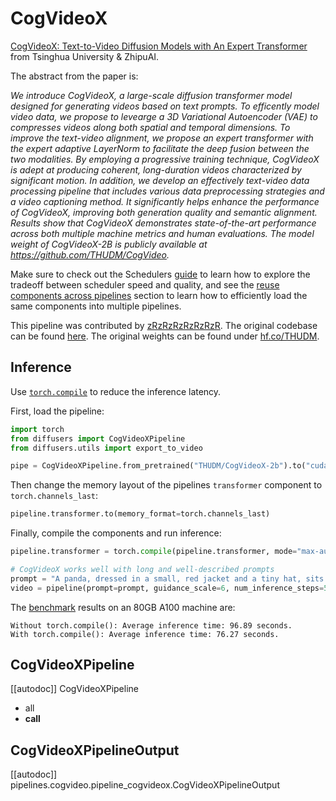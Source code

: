 <!--Copyright 2024 The HuggingFace Team. All rights reserved.
#
# Licensed under the Apache License, Version 2.0 (the "License");
# you may not use this file except in compliance with the License.
# You may obtain a copy of the License at
#
#     http://www.apache.org/licenses/LICENSE-2.0
#
# Unless required by applicable law or agreed to in writing, software
# distributed under the License is distributed on an "AS IS" BASIS,
# WITHOUT WARRANTIES OR CONDITIONS OF ANY KIND, either express or implied.
# See the License for the specific language governing permissions and
# limitations under the License.
-->

# CogVideoX

<!-- TODO: update paper with ArXiv link when ready. -->

[CogVideoX: Text-to-Video Diffusion Models with An Expert Transformer](https://github.com/THUDM/CogVideo/blob/main/resources/CogVideoX.pdf) from Tsinghua University & ZhipuAI.

The abstract from the paper is:

*We introduce CogVideoX, a large-scale diffusion transformer model designed for generating videos based on text prompts. To efficently model video data, we propose to levearge a 3D Variational Autoencoder (VAE) to compresses videos along both spatial and temporal dimensions. To improve the text-video alignment, we propose an expert transformer with the expert adaptive LayerNorm to facilitate the deep fusion between the two modalities. By employing a progressive training technique, CogVideoX is adept at producing coherent, long-duration videos characterized by significant motion. In addition, we develop an effectively text-video data processing pipeline that includes various data preprocessing strategies and a video captioning method. It significantly helps enhance the performance of CogVideoX, improving both generation quality and semantic alignment. Results show that CogVideoX demonstrates state-of-the-art performance across both multiple machine metrics and human evaluations. The model weight of CogVideoX-2B is publicly available at https://github.com/THUDM/CogVideo.*

<Tip>

Make sure to check out the Schedulers [guide](../../using-diffusers/schedulers.md) to learn how to explore the tradeoff between scheduler speed and quality, and see the [reuse components across pipelines](../../using-diffusers/loading.md#reuse-a-pipeline) section to learn how to efficiently load the same components into multiple pipelines.

</Tip>

This pipeline was contributed by [zRzRzRzRzRzRzR](https://github.com/zRzRzRzRzRzRzR). The original codebase can be found [here](https://huggingface.co/THUDM). The original weights can be found under [hf.co/THUDM](https://huggingface.co/THUDM).

## Inference

Use [`torch.compile`](https://huggingface.co/docs/diffusers/main/en/tutorials/fast_diffusion#torchcompile) to reduce the inference latency.

First, load the pipeline:

```python
import torch
from diffusers import CogVideoXPipeline
from diffusers.utils import export_to_video

pipe = CogVideoXPipeline.from_pretrained("THUDM/CogVideoX-2b").to("cuda")
```

Then change the memory layout of the pipelines `transformer` component to `torch.channels_last`:

```python
pipeline.transformer.to(memory_format=torch.channels_last)
```

Finally, compile the components and run inference:

```python
pipeline.transformer = torch.compile(pipeline.transformer, mode="max-autotune", fullgraph=True)

# CogVideoX works well with long and well-described prompts
prompt = "A panda, dressed in a small, red jacket and a tiny hat, sits on a wooden stool in a serene bamboo forest. The panda's fluffy paws strum a miniature acoustic guitar, producing soft, melodic tunes. Nearby, a few other pandas gather, watching curiously and some clapping in rhythm. Sunlight filters through the tall bamboo, casting a gentle glow on the scene. The panda's face is expressive, showing concentration and joy as it plays. The background includes a small, flowing stream and vibrant green foliage, enhancing the peaceful and magical atmosphere of this unique musical performance."
video = pipeline(prompt=prompt, guidance_scale=6, num_inference_steps=50).frames[0]
```

The [benchmark](https://gist.github.com/a-r-r-o-w/5183d75e452a368fd17448fcc810bd3f) results on an 80GB A100 machine are:

```
Without torch.compile(): Average inference time: 96.89 seconds.
With torch.compile(): Average inference time: 76.27 seconds.
```

## CogVideoXPipeline

[[autodoc]] CogVideoXPipeline
  - all
  - __call__

## CogVideoXPipelineOutput

[[autodoc]] pipelines.cogvideo.pipeline_cogvideox.CogVideoXPipelineOutput
